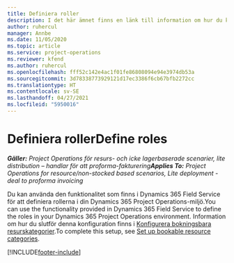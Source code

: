 ```yaml
---
title: Definiera roller
description: I det här ämnet finns en länk till information om hur du konfigurerar bokningsbara resurskategorier.
author: ruhercul
manager: Annbe
ms.date: 11/05/2020
ms.topic: article
ms.service: project-operations
ms.reviewer: kfend
ms.author: ruhercul
ms.openlocfilehash: fff52c142e4ac1f01fe86808094e94e3974db53a
ms.sourcegitcommit: 3d78338773929121d17ec3386f6cb67bfb2272cc
ms.translationtype: HT
ms.contentlocale: sv-SE
ms.lasthandoff: 04/27/2021
ms.locfileid: "5950016"
---
```

# <a name="define-roles"></a><span data-ttu-id="7eac8-103">Definiera roller</span><span class="sxs-lookup"><span data-stu-id="7eac8-103">Define roles</span></span>

<span data-ttu-id="7eac8-104">_**Gäller:** Project Operations för resurs- och icke lagerbaserade scenarier, lite distribution – handlar för att proforma-fakturering_</span><span class="sxs-lookup"><span data-stu-id="7eac8-104">_**Applies To:** Project Operations for resource/non-stocked based scenarios, Lite deployment - deal to proforma invoicing_</span></span>

<span data-ttu-id="7eac8-105">Du kan använda den funktionalitet som finns i Dynamics 365 Field Service för att definiera rollerna i din Dynamics 365 Project Operations-miljö.</span><span class="sxs-lookup"><span data-stu-id="7eac8-105">You can use the functionality provided in Dynamics 365 Field Service to define the roles in your Dynamics 365 Project Operations environment.</span></span> <span data-ttu-id="7eac8-106">Information om hur du slutför denna konfiguration finns i [Konfigurera bokningsbara resurskategorier](/dynamics365/field-service/set-up-bookable-resource-categories).</span><span class="sxs-lookup"><span data-stu-id="7eac8-106">To complete this setup, see [Set up bookable resource categories](/dynamics365/field-service/set-up-bookable-resource-categories).</span></span>


[!INCLUDE[footer-include](../includes/footer-banner.md)]